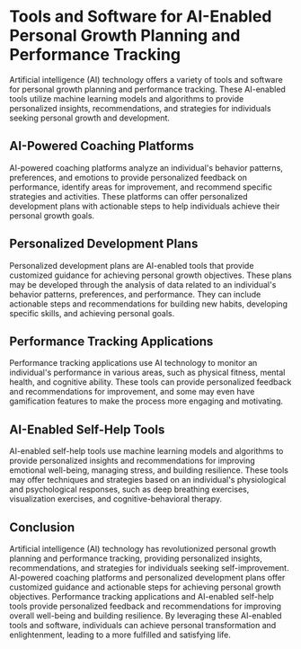 Tools and Software for AI-Enabled Personal Growth Planning and Performance Tracking
===============================================================================================================================================

Artificial intelligence (AI) technology offers a variety of tools and software for personal growth planning and performance tracking. These AI-enabled tools utilize machine learning models and algorithms to provide personalized insights, recommendations, and strategies for individuals seeking personal growth and development.

AI-Powered Coaching Platforms
-----------------------------

AI-powered coaching platforms analyze an individual's behavior patterns, preferences, and emotions to provide personalized feedback on performance, identify areas for improvement, and recommend specific strategies and activities. These platforms can offer personalized development plans with actionable steps to help individuals achieve their personal growth goals.

Personalized Development Plans
------------------------------

Personalized development plans are AI-enabled tools that provide customized guidance for achieving personal growth objectives. These plans may be developed through the analysis of data related to an individual's behavior patterns, preferences, and performance. They can include actionable steps and recommendations for building new habits, developing specific skills, and achieving personal goals.

Performance Tracking Applications
---------------------------------

Performance tracking applications use AI technology to monitor an individual's performance in various areas, such as physical fitness, mental health, and cognitive ability. These tools can provide personalized feedback and recommendations for improvement, and some may even have gamification features to make the process more engaging and motivating.

AI-Enabled Self-Help Tools
--------------------------

AI-enabled self-help tools use machine learning models and algorithms to provide personalized insights and recommendations for improving emotional well-being, managing stress, and building resilience. These tools may offer techniques and strategies based on an individual's physiological and psychological responses, such as deep breathing exercises, visualization exercises, and cognitive-behavioral therapy.

Conclusion
----------

Artificial intelligence (AI) technology has revolutionized personal growth planning and performance tracking, providing personalized insights, recommendations, and strategies for individuals seeking self-improvement. AI-powered coaching platforms and personalized development plans offer customized guidance and actionable steps for achieving personal growth objectives. Performance tracking applications and AI-enabled self-help tools provide personalized feedback and recommendations for improving overall well-being and building resilience. By leveraging these AI-enabled tools and software, individuals can achieve personal transformation and enlightenment, leading to a more fulfilled and satisfying life.
